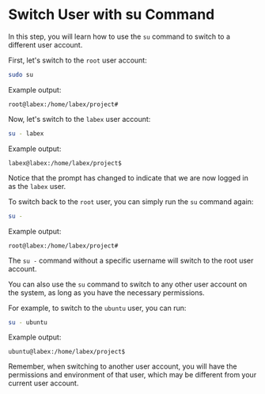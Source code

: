 # Switch User with su Command

In this step, you will learn how to use the `su` command to switch to a different user account.

First, let's switch to the `root` user account:

```bash
sudo su
```

Example output:

```
root@labex:/home/labex/project#
```

Now, let's switch to the `labex` user account:

```bash
su - labex
```

Example output:

```
labex@labex:/home/labex/project$
```

Notice that the prompt has changed to indicate that we are now logged in as the `labex` user.

To switch back to the `root` user, you can simply run the `su` command again:

```bash
su -
```

Example output:

```
root@labex:/home/labex/project#
```

The `su -` command without a specific username will switch to the root user account.

You can also use the `su` command to switch to any other user account on the system, as long as you have the necessary permissions.

For example, to switch to the `ubuntu` user, you can run:

```bash
su - ubuntu
```

Example output:

```
ubuntu@labex:/home/labex/project$
```

Remember, when switching to another user account, you will have the permissions and environment of that user, which may be different from your current user account.
